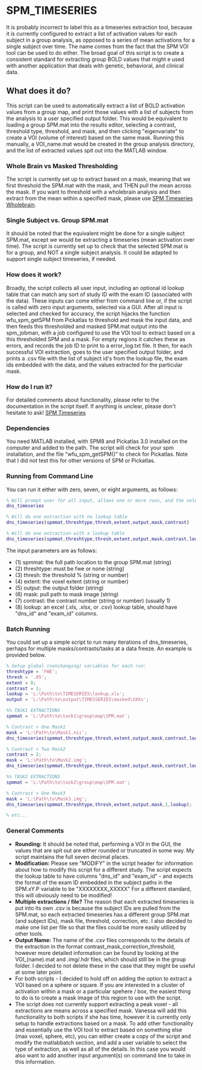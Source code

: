 # SPM_TIMESERIES
It is probably incorrect to label this as a timeseries extraction tool, because it is currently configured to extract a list of activation values for each subject in a group analysis, as opposed to a series of mean activations for a single subject over time.  The name comes from the fact that the SPM VOI tool can be used to do either.  The broad goal of this script is to create a consistent standard for extracting group BOLD values that might e used with another application that deals with genetic, behavioral, and clinical data.

## What does it do?
This script can be used to automatically extract a list of BOLD activation values from a group map, and print those values with a list of subjects from the analysis to a user specified output folder.  This would be equivalent to loading a group SPM.mat into the results editor, selecting a contrast, threshold type, threshold, and mask, and then clicking "eigenvariate" to create a VOI (volume of interest) based on the same mask.  Running this manually, a VOI_name.mat would be created in the group analysis directory, and the list of extracted values spit out into the MATLAB window.  

### Whole Brain vs Masked Thresholding
The script is currently set up to extract based on a mask, meaning that we first threshold the SPM.mat with the mask, and THEN pull the mean across the mask.  If you want to threshold with a wholebrain analysis and then extract from the mean within a specified mask, please use [SPM Timeseries Wholebrain](scripts/dns_timeseries_wholebrain.m). 

### Single Subject vs. Group SPM.mat

It should be noted that the equivalent might be done for a single subject SPM.mat, except we would be extracting a timeseries (mean activation over time).  The script is currently set up to check that the selected SPM.mat is for a group, and NOT a single subject analysis.  It could be adapted to support single subject timeseries, if needed.

### How does it work?

Broadly, the script collects all user input, including an optional id lookup table that can match any sort of study ID with the exam ID (associated with the data). These inputs can come either from command line or, if the script is called with zero input arguments, selected via a GUI.  After all input is selected and checked for accuracy, the script hijacks the function wfu_spm_getSPM from Pickatlas to threshold and mask the input data, and then feeds this thresholded and masked SPM.mat output into the spm_jobman, with a job configured to use the VOI tool to extract based on a this thresholded SPM and a mask.  For empty regions it catches these as errors, and records the job ID to print to a error_log.txt file.  It then, for each successful VOI extraction, goes to the user specified output folder, and prints a .csv file with the list of subject id's from the lookup file, the exam ids embedded with the data, and the values extracted for the particular mask.

### How do I run it?
For detailed comments about functionality, please refer to the documentation in the script itself.  If anything is unclear, please don't hesitate to ask! [SPM Timeseries](scripts/dns_timeseries.m)

### Dependencies
You need MATLAB installed, with SPM8 and Pickatlas 3.0 installed on the computer and added to the path.  The script will check for your spm installation, and the file "wfu_spm_getSPM()" to check for Pickatlas.  Note that I did not test this for other versions of SPM or Pickatlas.

### Running from Command Line
You can run it either with zero, seven, or eight arguments, as follows:

```matlab
% Will prompt user for all input, allows one or more runs, and the selection of a common output folder
dns_timeseries

% Will do one extraction with no lookup table
dns_timeseries(spmmat,threshtype,thresh,extent,output,mask,contrast)

% Will do one extraction with a lookup table
dns_timeseries(spmmat,threshtype,thresh,extent,output,mask,contrast,lookup)
```

The input parameters are as follows:
  * (1) spmmat:      the full path location to the group SPM.mat (string)
  * (2) threshtype:  must be fwe or none (string)
  * (3) thresh:      the threshold % (string or number)
  * (4) extent:      the voxel extent (string or number)
  * (5) output:      the output folder (string)
  * (6) mask:        pull path to mask image (string)
  * (7) contrast:    the contrast number (string or number) (usually 1)
  * (8) lookup:      an excel (.xls, .xlsx, or .csv) lookup table, should have "dns_id" and "exam_id" columns.

### Batch Running
You could set up a simple script to run many iterations of dns_timeseries, perhaps for multiple masks/contrasts/tasks at a data freeze.  An example is provided below.

```matlab
% Setup global (nonchanging) variables for each run:
threshtype = 'FWE';
thresh = '.05';
extent = 0;
contrast = 1;
lookup = 'L:\Path\to\TIMESERIES\lookup.xls';
output = 'L:\Path\to\output\TIMESSERIES\masked\XXXs';

%% TASK1 EXTRACTIONS
spmmat = 'L:\Path\to\task1\group\map\SPM.mat';

% Contrast > One Mask1
mask = 'L:\Path\to\Mask1.nii';
dns_timeseries(spmmat,threshtype,thresh,extent,output,mask,contrast,lookup);

% Contrast > Two Mask2
contrast = 2;
mask = 'L:\Path\to\Mask2.img';
dns_timeseries(spmmat,threshtype,thresh,extent,output,mask,contrast,lookup);

%% TASK2 EXTRACTIONS
spmmat = 'L:\Path\to\task2\group\map\SPM.mat';

% Contrast > One Mask3
mask = 'L:\Path\to\Mask3.img';
dns_timeseries(spmmat,threshtype,thresh,extent,output,mask,1,lookup);

% etc...
```

### General Comments

  * **Rounding:** It should be noted that, performing a VOI in the GUI, the values that are spit out are either rounded or truncated in some way.  My script maintains the full seven decimal places.
  * **Modification:** Please see "MODIFY" in the script header for information about how to modify this script for a different study.  The script expects the lookup table to have columns "dns_id" and "exam_id" - and expects the format of the exam ID embedded in the subject paths in the SPM.xY.P variable to be "XXXXXXXX_XXXXX"  For a different standard, this will obviously need to be modified!
  * **Multiple extractions / file?** The reason that each extracted timeseries is put into its own .csv is because the subject IDs are pulled from the SPM.mat, so each extracted timeseries has a different group SPM.mat (and subject IDs), mask file, threshold, correction, etc.  I also decided to make one list per file so that the files could be more easily utilized by other tools.  
  * **Output Name:** The name of the .csv files corresponds to the details of the extraction in the format contrast_mask_correction_threshold, however more detailed information can be found by looking at the VOI_(name).mat and .img/.hdr files, which should still be in the group folder.  I decided to not delete these in the case that they might be useful at some later point. 
  * For both scripts - I decided to hold off on adding the option to extract a VOI based on a sphere or square.  If you are interested in a cluster of activation within a mask or a particular spehere / box, the easiest thing to do is to create a mask image of this region to use with the script. 
  * The script does not currently support extracting a peak voxel - all extractions are means across a specified mask.  Vanessa will add this functionality to both scripts if she has time, however it is currently only setup to handle extractions based on a mask. To add other functionality and essentially use the VOI tool to extract based on something else (max voxel, sphere, etc), you can either create a copy of the script and modify the matlabbatch section, and add a user variable to select the type of extraction, as well as all of the details.  In this case you would also want to add another input argument(s) on command line to take in this information.
